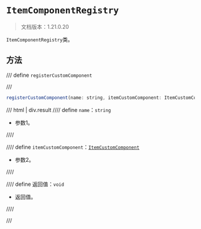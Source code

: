 # `ItemComponentRegistry`

> 文档版本：1.21.0.20

`ItemComponentRegistry`类。

## 方法

/// define
`registerCustomComponent`


///

```js
registerCustomComponent(name: string, itemCustomComponent: ItemCustomComponent): void
```

/// html | div.result
//// define
`name`：`string`

- 参数1。


////

//// define
`itemCustomComponent`：[`ItemCustomComponent`](../itemcustomcomponent.md)

- 参数2。


////

//// define
返回值：`void`

- 返回值。


////

///

